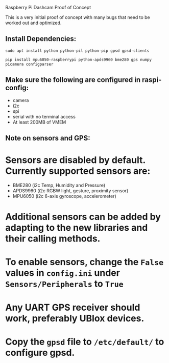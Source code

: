 Raspberry Pi Dashcam Proof of Concept

This is a very initial proof of concept with many bugs that need to be worked out and optimized.

## Install Dependencies:
```
sudo apt install python python-pil python-pip gpsd gpsd-clients

pip install mpu6050-raspberrypi python-apds9960 bme280 gps numpy picamera configparser
```

## Make sure the following are configured in raspi-config:
- camera
- i2c
- spi
- serial with no terminal access
- At least 200MB of VMEM

## Note on sensors and GPS:
# Sensors are disabled by default. Currently supported sensors are:
- BME280 (i2c Temp, Humidity and Pressure)
- APDS9960 (i2c RGBW light, gesture, proximity sensor)
- MPU6050 (i2c 6-axis gyroscope, accelerometer)

# Additional sensors can be added by adapting to the new libraries and their calling methods.
# To enable sensors, change the ```False``` values in ```config.ini``` under ```Sensors/Peripherals``` to ```True```

# Any UART GPS receiver should work, preferably UBlox devices.
# Copy the ```gpsd``` file to ```/etc/default/``` to configure gpsd.
